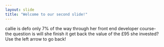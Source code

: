 ```yaml
---
layout: slide
title: "Welcome to our second slide!"
---
```

callie is defo only 7% of the way through her front end developer course- the question is will she finish it get back the value of the £95 she invested?
Use the left arrow to go back!
